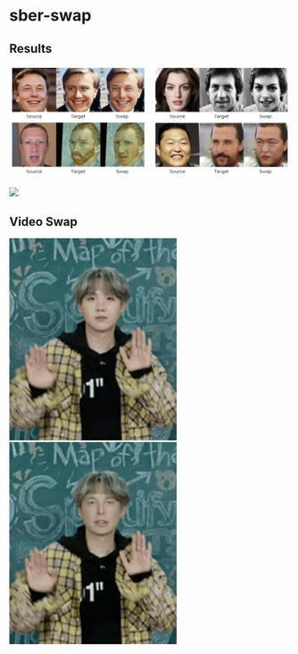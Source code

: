 # sber-swap

## Results 
![](/examples/images/example1.png)

![](/examples/images/example2.png)

## Video Swap
<img src="/examples/videos/orig.webp" width="300">
<img src="/examples/videos/elon.webp" width="300">
